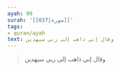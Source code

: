 ```yaml
---
ayah: 99
surah: '[[037|سورة]]'
tags:
- quran/ayah
text: وقال إني ذاهب إلى ربي سيهدين
---
```

> وقال إني ذاهب إلى ربي سيهدين
